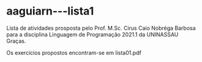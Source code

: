 # aaguiarn---lista1

Lista de atividades prosposta pelo Prof. M.Sc. Cirus Caio Nobréga Barbosa para a disciplina Linguagem de Programação 2021.1 da UNINASSAU Graças.

Os exercícios propostos encontram-se em lista01.pdf
